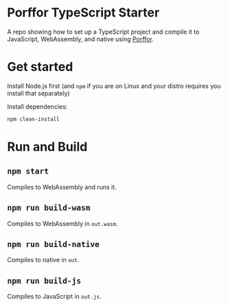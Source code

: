 # Porffor TypeScript Starter

A repo showing how to set up a TypeScript project and compile it to JavaScript, WebAssembly, and native using [Porffor](https://porffor.dev).

# Get started

Install Node.js first (and `npm` if you are on Linux and your distro requires you install that separately)

Install dependencies:

```sh
npm clean-install
```

# Run and Build

## `npm start`

Compiles to WebAssembly and runs it.

## `npm run build-wasm`

Compiles to WebAssembly in `out.wasm`.

## `npm run build-native`

Compiles to native in `out`.

## `npm run build-js`

Compiles to JavaScript in `out.js`.
